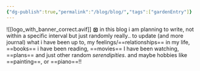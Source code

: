 ```yaml
---
{"dg-publish":true,"permalink":"/blog/blog/","tags":["gardenEntry"]}
---
```


![[logo_with_banner_correct.avif]]
<svg xmlns="http://www.w3.org/2000/svg" class="svg-icon" style="width: 1em; height: 1em;vertical-align: middle;fill: currentColor;overflow: hidden;" viewBox="0 0 1024 1024" version="1.1" width="50"><path d="M256 128h512a128 128 0 0 1 128 128v512a128 128 0 0 1-128 128H256a128 128 0 0 1-128-128V256a128 128 0 0 1 128-128m42.666667 128a42.666667 42.666667 0 0 0-42.666667 42.666667v426.666666a42.666667 42.666667 0 0 0 42.666667 42.666667h426.666666a42.666667 42.666667 0 0 0 42.666667-42.666667V298.666667a42.666667 42.666667 0 0 0-42.666667-42.666667H298.666667m106.666666 128h213.333334a21.333333 21.333333 0 0 1 21.333333 21.333333v213.333334a21.333333 21.333333 0 0 1-21.333333 21.333333h-213.333334a21.333333 21.333333 0 0 1-21.333333-21.333333v-213.333334a21.333333 21.333333 0 0 1 21.333333-21.333333z" fill=""/></svg>
in this blog i am planning to write, not within a specific interval but just randomly really.. to update (and more journal) 
what i have been up to, 
my feelings/==relationships== in my life, 
==books== i have been reading, 
==movies== I have been watching, 
==plans== and just other random *serendipities*.
and maybe hobbies like ==painting==, or ==piano==!!